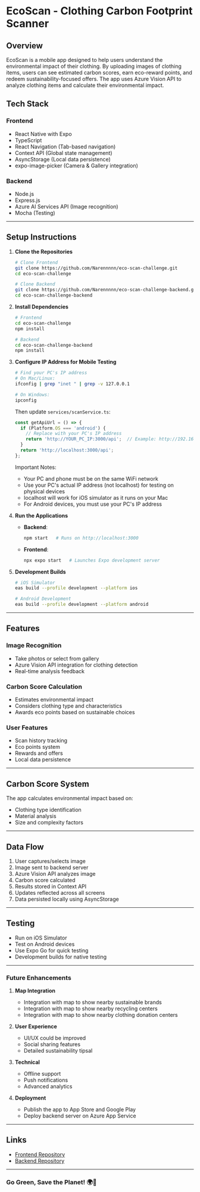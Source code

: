 # EcoScan - Clothing Carbon Footprint Scanner

## Overview
EcoScan is a mobile app designed to help users understand the environmental impact of their clothing. By uploading images of clothing items, users can see estimated carbon scores, earn eco-reward points, and redeem sustainability-focused offers. The app uses Azure Vision API to analyze clothing items and calculate their environmental impact.

## Tech Stack
### Frontend
- React Native with Expo
- TypeScript
- React Navigation (Tab-based navigation)
- Context API (Global state management)
- AsyncStorage (Local data persistence)
- expo-image-picker (Camera & Gallery integration)

### Backend
- Node.js
- Express.js
- Azure AI Services API (Image recognition)
- Mocha (Testing)

---

##  Setup Instructions

1. **Clone the Repositories**  
   ```bash
   # Clone Frontend
   git clone https://github.com/Narennnnn/eco-scan-challenge.git
   cd eco-scan-challenge
   
   # Clone Backend
   git clone https://github.com/Narennnnn/eco-scan-challenge-backend.git
   cd eco-scan-challenge-backend
   ```

2. **Install Dependencies**  
   ```bash
   # Frontend
   cd eco-scan-challenge
   npm install
   
   # Backend
   cd eco-scan-challenge-backend
   npm install
   ```

3. **Configure IP Address for Mobile Testing**
   ```bash
   # Find your PC's IP address
   # On Mac/Linux:
   ifconfig | grep "inet " | grep -v 127.0.0.1
   
   # On Windows:
   ipconfig
   ```

   Then update `services/scanService.ts`:
   ```typescript
   const getApiUrl = () => {
     if (Platform.OS === 'android') {
       // Replace with your PC's IP address
       return 'http://YOUR_PC_IP:3000/api';  // Example: http://192.168.1.2:3000/api
     }
     return 'http://localhost:3000/api';
   };
   ```

   Important Notes:
   - Your PC and phone must be on the same WiFi network
   - Use your PC's actual IP address (not localhost) for testing on physical devices
   - localhost will work for iOS simulator as it runs on your Mac
   - For Android devices, you must use your PC's IP address

4. **Run the Applications**
   - **Backend**: 
     ```bash
     npm start   # Runs on http://localhost:3000
     ```
   - **Frontend**: 
     ```bash
     npx expo start   # Launches Expo development server
     ```

4. **Development Builds**
   ```bash
   # iOS Simulator
   eas build --profile development --platform ios
   
   # Android Development
   eas build --profile development --platform android
   ```

---

##  Features

### Image Recognition
- Take photos or select from gallery
- Azure Vision API integration for clothing detection
- Real-time analysis feedback

### Carbon Score Calculation
- Estimates environmental impact
- Considers clothing type and characteristics
- Awards eco points based on sustainable choices

### User Features
- Scan history tracking
- Eco points system
- Rewards and offers
- Local data persistence

---

##  Carbon Score System

The app calculates environmental impact based on:
- Clothing type identification
- Material analysis
- Size and complexity factors


---

##  Data Flow
1. User captures/selects image
2. Image sent to backend server
3. Azure Vision API analyzes image
4. Carbon score calculated
5. Results stored in Context API
6. Updates reflected across all screens
7. Data persisted locally using AsyncStorage

---

## Testing

- Run on iOS Simulator
- Test on Android devices
- Use Expo Go for quick testing
- Development builds for native testing

---

###  Future Enhancements

1. **Map Integration**
   - Integration with map to show nearby sustainable brands
   - Integration with map to show nearby recycling centers
   - Integration with map to show nearby clothing donation centers

2. **User Experience**
   - UI/UX could be improved
   - Social sharing features
   - Detailed sustainability tipsal

3. **Technical**
   - Offline support
   - Push notifications
   - Advanced analytics

4. **Deployment**
   - Publish the app to App Store and Google Play
   - Deploy backend server on Azure App Service

---

##  Links
- [Frontend Repository](https://github.com/Narennnnn/eco-scan-challenge)
- [Backend Repository](https://github.com/Narennnnn/eco-scan-challenge-backend)

---

### Go Green, Save the Planet! 🌍💚

